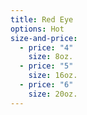 ```yaml
---
title: Red Eye
options: Hot
size-and-price:
  - price: "4"
    size: 8oz.
  - price: "5"
    size: 16oz.
  - price: "6"
    size: 20oz.
---
```

